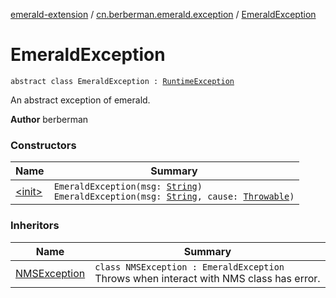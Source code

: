 [emerald-extension](../../index.md) / [cn.berberman.emerald.exception](../index.md) / [EmeraldException](.)

# EmeraldException

`abstract class EmeraldException : `[`RuntimeException`](https://kotlinlang.org/api/latest/jvm/stdlib/kotlin/-runtime-exception/index.html)

An abstract exception of emerald.

**Author**
berberman

### Constructors

| Name | Summary |
|---|---|
| [&lt;init&gt;](-init-.md) | `EmeraldException(msg: `[`String`](https://kotlinlang.org/api/latest/jvm/stdlib/kotlin/-string/index.html)`)`<br>`EmeraldException(msg: `[`String`](https://kotlinlang.org/api/latest/jvm/stdlib/kotlin/-string/index.html)`, cause: `[`Throwable`](https://kotlinlang.org/api/latest/jvm/stdlib/kotlin/-throwable/index.html)`)` |

### Inheritors

| Name | Summary |
|---|---|
| [NMSException](../-n-m-s-exception/index.md) | `class NMSException : EmeraldException`<br>Throws when interact with NMS class has error. |

